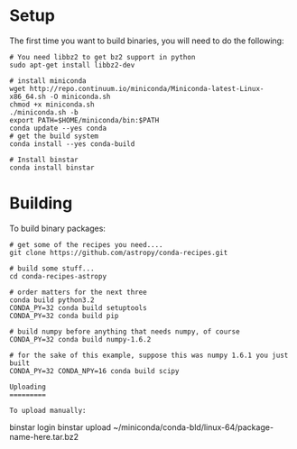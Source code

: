 Setup
=====

The first time you want to build binaries, you will need to do the following:

```
# You need libbz2 to get bz2 support in python
sudo apt-get install libbz2-dev

# install miniconda
wget http://repo.continuum.io/miniconda/Miniconda-latest-Linux-x86_64.sh -O miniconda.sh
chmod +x miniconda.sh
./miniconda.sh -b
export PATH=$HOME/miniconda/bin:$PATH
conda update --yes conda
# get the build system
conda install --yes conda-build

# Install binstar
conda install binstar
```

Building
========

To build binary packages:

```
# get some of the recipes you need....
git clone https://github.com/astropy/conda-recipes.git

# build some stuff...
cd conda-recipes-astropy

# order matters for the next three
conda build python3.2
CONDA_PY=32 conda build setuptools
CONDA_PY=32 conda build pip

# build numpy before anything that needs numpy, of course
CONDA_PY=32 conda build numpy-1.6.2

# for the sake of this example, suppose this was numpy 1.6.1 you just built
CONDA_PY=32 CONDA_NPY=16 conda build scipy

Uploading
=========

To upload manually:

```
binstar login
binstar upload ~/miniconda/conda-bld/linux-64/package-name-here.tar.bz2
```
